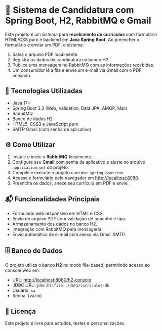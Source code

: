 <h1>📄 Sistema de Candidatura com Spring Boot, H2, RabbitMQ e Gmail</h1>

<p>
Este projeto é um sistema para <strong>recebimento de currículos</strong> com formulário HTML/CSS puro e backend em <strong>Java Spring Boot</strong>.
Ao preencher o formulário e enviar um PDF, o sistema:
</p>

<ol>
  <li>Salva o arquivo PDF localmente.</li>
  <li>Registra os dados da candidatura no banco H2.</li>
  <li>Publica uma mensagem no RabbitMQ com as informações recebidas.</li>
  <li>Um consumidor lê a fila e envia um e-mail via Gmail com o PDF anexado.</li>
</ol>

<h2>🚀 Tecnologias Utilizadas</h2>
<ul>
  <li>Java 17+</li>
  <li>Spring Boot 3.3 (Web, Validation, Data JPA, AMQP, Mail)</li>
  <li>RabbitMQ</li>
  <li>Banco de dados H2</li>
  <li>HTML5, CSS3 e JavaScript puro</li>
  <li>SMTP Gmail (com senha de aplicativo)</li>
</ul>

<h2>⚙️ Como Utilizar</h2>
<ol>
  <li>Instale e inicie o <strong>RabbitMQ</strong> localmente.</li>
  <li>Configure seu <strong>Gmail</strong> com senha de aplicativo e ajuste no arquivo <code>application.yml</code> do projeto.</li>
  <li>Compile e execute o projeto com <code>mvn spring-boot:run</code>.</li>
  <li>Acesse o formulário pelo navegador em <a href="http://localhost:8080">http://localhost:8080</a>.</li>
  <li>Preencha os dados, anexe seu currículo em PDF e envie.</li>
</ol>

<h2>📬 Funcionalidades Principais</h2>
<ul>
  <li>Formulário web responsivo em HTML e CSS.</li>
  <li>Envio de arquivo PDF com validação de tamanho e tipo.</li>
  <li>Armazenamento dos dados no banco H2.</li>
  <li>Integração com RabbitMQ para mensageria.</li>
  <li>Envio automático de e-mail com anexo via Gmail SMTP.</li>
</ul>

<h2>🗄️ Banco de Dados</h2>
<p>
O projeto utiliza o banco <strong>H2</strong> no modo file-based, permitindo acesso ao console web em:
</p>
<ul>
  <li>URL: <a href="http://localhost:8080/h2-console">http://localhost:8080/h2-console</a></li>
  <li>JDBC URL: <code>jdbc:h2:file:./data/curriculos-db</code></li>
  <li>Usuário: <code>sa</code></li>
  <li>Senha: (vazio)</li>
</ul>


<h2>📝 Licença</h2>
<p>
Este projeto é livre para estudos, testes e personalizações.
</p>

